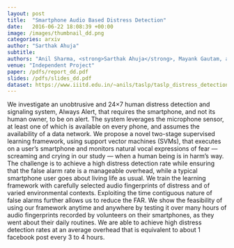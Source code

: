 ```yaml
---
layout: post
title:  "Smartphone Audio Based Distress Detection"
date:   2016-06-22 18:08:39 +00:00
image: /images/thumbnail_dd.png
categories: arxiv
author: "Sarthak Ahuja"
subtitle: 
authors: "Anil Sharma, <strong>Sarthak Ahuja</strong>, Mayank Gautam, and Sanjit Kaul"
venue: "Independent Project"
paper: /pdfs/report_dd.pdf
slides: /pdfs/slides_dd.pdf
dataset: https://www.iiitd.edu.in/~anils/taslp/taslp_distress_detection.html
---
```

We investigate an unobtrusive and 24×7 human distress detection and signaling system, Always Alert, that requires the smartphone, and not its human owner, to be on alert. The system leverages the microphone sensor, at least one of which is available on every phone, and assumes the availability of a data network. We propose a novel two-stage supervised learning framework, using support vector machines (SVMs), that executes on a user’s smartphone and monitors natural vocal expressions of fear — screaming and crying in our study — when a human being is in harm’s way. The challenge is to achieve a high distress detection rate while ensuring that the false alarm rate is a manageable overhead, while a typical smartphone user goes about living life as usual. We train the learning framework with carefully selected audio fingerprints of distress and of varied environmental contexts. Exploiting the time contiguous nature of false alarms further allows us to reduce the FAR. We show the feasibility of using our framework anytime and anywhere by testing it over many hours of audio fingerprints recorded by volunteers on their smartphones, as they went about their daily routines. We are able to achieve high distress detection rates at an average overhead that is equivalent to about 1 facebook post every 3 to 4 hours.
